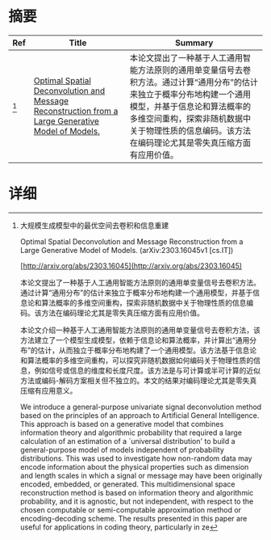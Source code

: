 # 摘要

| Ref | Title | Summary |
| --- | --- | --- |
| [^1] | [Optimal Spatial Deconvolution and Message Reconstruction from a Large Generative Model of Models.](http://arxiv.org/abs/2303.16045) | 本论文提出了一种基于人工通用智能方法原则的通用单变量信号去卷积方法。通过计算“通用分布”的估计来独立于概率分布地构建一个通用模型，并基于信息论和算法概率的多维空间重构，探索非随机数据中关于物理性质的信息编码。该方法在编码理论尤其是零失真压缩方面有应用价值。 |

# 详细

[^1]: 大规模生成模型中的最优空间去卷积和信息重建

    Optimal Spatial Deconvolution and Message Reconstruction from a Large Generative Model of Models. (arXiv:2303.16045v1 [cs.IT])

    [http://arxiv.org/abs/2303.16045](http://arxiv.org/abs/2303.16045)

    本论文提出了一种基于人工通用智能方法原则的通用单变量信号去卷积方法。通过计算“通用分布”的估计来独立于概率分布地构建一个通用模型，并基于信息论和算法概率的多维空间重构，探索非随机数据中关于物理性质的信息编码。该方法在编码理论尤其是零失真压缩方面有应用价值。

    

    本论文介绍一种基于人工通用智能方法原则的通用单变量信号去卷积方法，该方法建立了一个模型生成模型，依赖于信息论和算法概率，并计算出“通用分布”的估计，从而独立于概率分布地构建了一个通用模型。该方法基于信息论和算法概率的多维空间重构，可以探究非随机数据如何编码关于物理性质的信息，例如信号或信息的维度和长度尺度。该方法是与可计算或半可计算的近似方法或编码-解码方案相关但不独立的。本文的结果对编码理论尤其是零失真压缩有应用意义。

    We introduce a general-purpose univariate signal deconvolution method based on the principles of an approach to Artificial General Intelligence. This approach is based on a generative model that combines information theory and algorithmic probability that required a large calculation of an estimation of a `universal distribution' to build a general-purpose model of models independent of probability distributions. This was used to investigate how non-random data may encode information about the physical properties such as dimension and length scales in which a signal or message may have been originally encoded, embedded, or generated. This multidimensional space reconstruction method is based on information theory and algorithmic probability, and it is agnostic, but not independent, with respect to the chosen computable or semi-computable approximation method or encoding-decoding scheme. The results presented in this paper are useful for applications in coding theory, particularly in ze
    

